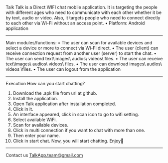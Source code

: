 Talk
Talk is a Direct WIFI chat mobile application. It is targeting the people with different ages who need to communicate with each other whether it be by text, audio or video. Also, it targets people who need to connect directly to each other via Wi-Fi without an access point.
• Platform: Android application
________________________________________
Main modules/functions:
•	The user can scan for available devices and select a device or more to connect via Wi-Fi direct.
•	The user (client) can receive connection request from another user (server) to start the chat.
•	The user can send text\images\ audios\ videos\ files.
•	The user can receive text\images\ audios\ videos\ files.
•	The user can download images\ audios\ videos \files.
•	The user can logout from the application


________________________________________
Execution 
How can you start chatting?
1.	Download the .apk file from url at github.
2.	Install the application.
3.	Open Talk application after installation completed.
4.	Click in it.
5.	An interface appeared, click in scan icon to go to wifi setting.
6.	Select available WiFi.
7.	Scan for available devices.
8.	Click in multi connection if you want to chat with more than one.
9.	Then enter your name.
10.	Click in start chat.
Now, you will start chatting. Enjoy
________________________________________
Contact us
TalkApp.team@gmail.com

